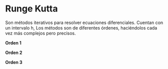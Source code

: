 # Runge Kutta
 
Son métodos iterativos para resolver ecuaciones diferenciales. 	Cuentan con un intervalo h, Los métodos son de diferentes órdenes, haciéndolos cada vez más complejos pero precisos. 

**Orden 1**

**Orden 2**

**Orden 3**


<!--stackedit_data:
eyJoaXN0b3J5IjpbMjkwODE5OTYxLC04MjgwMDA1ODddfQ==
-->